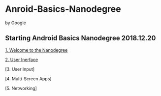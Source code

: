 # Anroid-Basics-Nanodegree
by Google
## Starting Android Basics Nanodegree 2018.12.20

[1. Welcome to the Nanodegree](https://github.com/KimJoon93/Anroid-Basics-Nanodegree/blob/Welcome-to-the-Nanodegree/README.md)

[2. User Inerface](https://github.com/KimJoon93/Anroid-Basics-Nanodegree/tree/2.User-Interface)

[3. User Input]

[4. Multi-Screen Apps]

[5. Networking]
